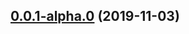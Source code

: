 ## [0.0.1-alpha.0](https://github.com/kuan1/luzhongk/compare/1.0.0...0.0.1-alpha.0) (2019-11-03)



